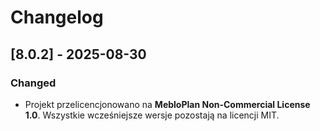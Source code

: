 # Changelog

## [8.0.2] - 2025-08-30
### Changed
- Projekt przelicencjonowano na **MebloPlan Non-Commercial License 1.0**. Wszystkie wcześniejsze wersje pozostają na licencji MIT.
